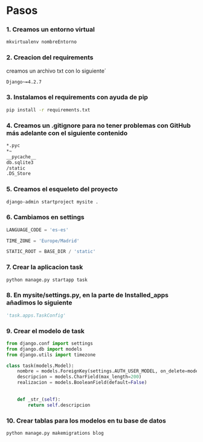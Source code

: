 # Pasos
### 1. Creamos un entorno virtual
```bash
mkvirtualenv nombreEntorno
```
### 2. Creacion del requirements
creamos un archivo txt con lo siguiente´
```txt
Django~=4.2.7
```
### 3. Instalamos el requirements con ayuda de pip
```bash
pip install -r requirements.txt
```
### 4. Creamos un .gitignore para no tener problemas con GitHub más adelante con el siguiente contenido
```txt
*.pyc
*~
__pycache__
db.sqlite3
/static
.DS_Store
```
### 5. Creamos el esqueleto del proyecto
```bash
django-admin startproject mysite . 
```
### 6. Cambiamos en settings
```python
LANGUAGE_CODE = 'es-es'

TIME_ZONE = 'Europe/Madrid'

STATIC_ROOT = BASE_DIR / 'static'
```

### 7. Crear la aplicacion task
```bash
python manage.py startapp task
```
### 8. En mysite/settings.py, en la parte de Installed_apps añadimos lo siguiente 
```python
'task.apps.TaskConfig'
```
### 9. Crear el modelo de task
```python
from django.conf import settings 
from django.db import models 
from django.utils import timezone

class task(models.Model): 
    nombre = models.ForeignKey(settings.AUTH_USER_MODEL, on_delete=models.CASCADE) 
    descripcion = models.CharField(max_length=200) 
    realizacion = models.BooleanField(default=False)
    
    
    def _str_(self):
        return self.descripcion
```
### 10. Crear tablas para los modelos en tu base de datos
```bash
python manage.py makemigrations blog
```

